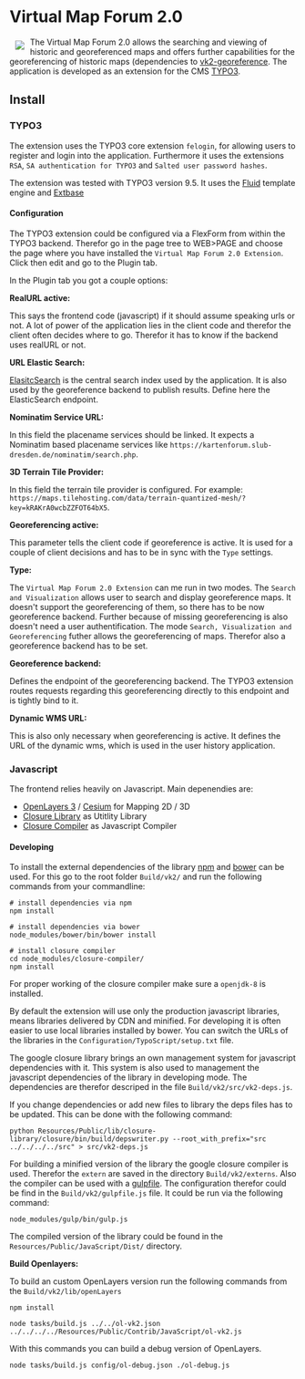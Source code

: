 # Virtual Map Forum 2.0

<a href="http://kartenforum.slub-dresden.de"><img src="https://raw.githubusercontent.com/slub/vk2-extension/master/Resources/Public/images/welcome_logo.png" align="left" hspace="10" vspace="6"></a>

The Virtual Map Forum 2.0 allows the searching and viewing of historic and georeferenced maps and offers further capabilities for the georeferencing of historic maps (dependencies to [vk2-georeference](https://github.com/slub/vk2-georeference). The application is developed as an extension for the CMS [TYPO3](https://typo3.org/).

## Install

### TYPO3

The extension uses the TYPO3 core extension `felogin`, for allowing users to register and login into the application. Furthermore it uses the extensions `RSA`, `SA authentication for TYPO3` and `Salted user password hashes`.

The extension was tested with TYPO3 version 9.5. It uses the [Fluid](https://wiki.typo3.org/Fluid) template engine and [Extbase](https://docs.typo3.org/typo3cms/ExtbaseFluidBook/)

#### Configuration

The TYPO3 extension could be configured via a FlexForm from within the TYPO3 backend. Therefor go in the page tree to WEB>PAGE and choose the page where you have installed the `Virtual Map Forum 2.0 Extension`. Click then edit and go to the Plugin tab.

In the Plugin tab you got a couple options:

__RealURL active:__

This says the frontend code (javascript) if it should assume speaking urls or not. A lot of power of the application lies in the client code and therefor the client often decides where to go. Therefor it has to know if the backend uses realURL or not.

__URL Elastic Search:__

[ElasitcSearch](https://www.elastic.co/) is the central search index used by the application. It is also used by the georeference backend to publish results. Define here the ElasticSearch endpoint.

__Nominatim Service URL:__

In this field the placename services should be linked. It expects a Nominatim based placename services like `https://kartenforum.slub-dresden.de/nominatim/search.php`.

__3D Terrain Tile Provider:__

In this field the terrain tile provider is configured. For example: `https://maps.tilehosting.com/data/terrain-quantized-mesh/?key=kRAKrA0wcbZZFOT64bX5`.

__Georeferencing active:__

This parameter tells the client code if georeference is active. It is used for a couple of client decisions and has to be in sync with the `Type` settings.

__Type:__

The `Virtual Map Forum 2.0 Extension` can me run in two modes. The `Search and Visualization` allows user to search and display georeference maps. It doesn't support the georeferencing of them, so there has to be now georeference backend. Further because of missing georeferencing is also doesn't need a user authentification. The mode `Search, Visualization and Georeferencing` futher allows the georeferencing of maps. Therefor also a georeference backend has to be set.

__Georeference backend:__

Defines the endpoint of the georeferencing backend. The TYPO3 extension routes requests regarding this georeferencing directly to this endpoint and is tightly bind to it.

__Dynamic WMS URL:__

This is also only necessary when georeferencing is active. It defines the URL of the dynamic wms, which is used in the user history application.

### Javascript

The frontend relies heavily on Javascript. Main depenendies are:

* [OpenLayers 3](http://openlayers.org/) / [Cesium](https://cesiumjs.org/) for Mapping 2D / 3D
* [Closure Library](https://developers.google.com/closure/library/) as Utitlity Library
* [Closure Compiler](https://developers.google.com/closure/compiler/) as Javascript Compiler

#### Developing

To install the external dependencies of the library [npm](https://www.npmjs.com/) and [bower](http://bower.io/) can be used. For this go to the root folder `Build/vk2/` and run the following commands from your commandline:

```
# install dependencies via npm
npm install

# install dependencies via bower
node_modules/bower/bin/bower install

# install closure compiler
cd node_modules/closure-compiler/
npm install
```

For proper working of the closure compiler make sure a `openjdk-8` is installed.

By default the extension will use only the production javascript libraries, means libraries delivered by CDN and minified. For developing it is often easier to use local libraries installed by bower. You can switch the URLs of the libraries in the `Configuration/TypoScript/setup.txt` file.


The google closure library brings an own management system for javascript dependencies with it. This system is also used to management the javascript dependencies of the library in developing mode. The dependencies are therefor descriped in the file `Build/vk2/src/vk2-deps.js`.

If you change dependencies or add new files to library the deps files has to be updated. This can be done with the following command:

	python Resources/Public/lib/closure-library/closure/bin/build/depswriter.py --root_with_prefix="src ../../../../src" > src/vk2-deps.js

For building a minified version of the library the google closure compiler is used. Therefor the `extern` are saved in the directory `Build/vk2/externs`. Also the compiler can be used with a [gulpfile](http://gulpjs.com/). The configuration therefor could be find in the `Build/vk2/gulpfile.js` file. It could be run via the following command:

	node_modules/gulp/bin/gulp.js

The compiled version of the library could be found in the `Resources/Public/JavaScript/Dist/` directory.

__Build Openlayers:__

To build an custom OpenLayers version run the following commands from the `Build/vk2/lib/openLayers`

	npm install

	node tasks/build.js ../../ol-vk2.json ../../../../Resources/Public/Contrib/JavaScript/ol-vk2.js

With this commands you can build a debug version of OpenLayers.

	node tasks/build.js config/ol-debug.json ./ol-debug.js
